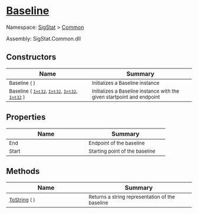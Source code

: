 # [Baseline](./Baseline.md)

Namespace: [SigStat]() > [Common](./README.md)

Assembly: SigStat.Common.dll


## Constructors

| Name | Summary | 
| --- | --- | 
| <sub>Baseline (  )</sub><div style="width: 200px">| <sub>Initializes a Baseline instance</sub><div style="width: 200px">| <br>
| <sub>Baseline ( [`Int32`](https://docs.microsoft.com/en-us/dotnet/api/System.Int32), [`Int32`](https://docs.microsoft.com/en-us/dotnet/api/System.Int32), [`Int32`](https://docs.microsoft.com/en-us/dotnet/api/System.Int32), [`Int32`](https://docs.microsoft.com/en-us/dotnet/api/System.Int32) )</sub><div style="width: 200px">| <sub>Initializes a Baseline instance with the given startpoint and endpoint</sub><div style="width: 200px">| <br>


## Properties

| Name | Summary | 
| --- | --- | 
| <sub>End</sub><div style="width: 200px">| <sub>Endpoint of the baseline</sub><div style="width: 200px">| <br>
| <sub>Start</sub><div style="width: 200px">| <sub>Starting point of the baseline</sub><div style="width: 200px">| <br>


## Methods

| Name | Summary | 
| --- | --- | 
| <sub>[ToString](./Methods/Baseline-100663332.md) (  )</sub><div style="width: 200px">| <sub>Returns a string representation of the baseline</sub><div style="width: 200px">| <br>


